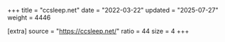 +++
title = "ccsleep.net"
date = "2022-03-22"
updated = "2025-07-27"
weight = 4446

[extra]
source = "https://ccsleep.net/"
ratio = 44
size = 4
+++
